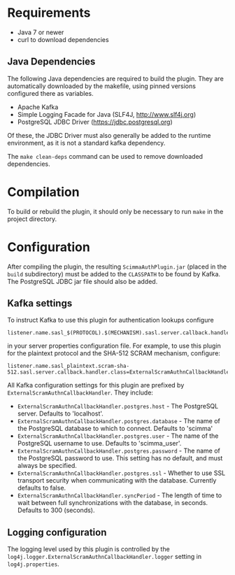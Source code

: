 # Requirements

- Java 7 or newer
- curl to download dependencies

## Java Dependencies

The following Java dependencies are required to build the plugin. 
They are automatically downloaded by the makefile, using pinned versions configured there as variables. 

- Apache Kafka
- Simple Logging Facade for Java (SLF4J, http://www.slf4j.org)
- PostgreSQL JDBC Driver (https://jdbc.postgresql.org)

Of these, the JDBC Driver must also generally be added to the runtime environment, as it is not a standard kafka dependency. 

The `make clean-deps` command can be used to remove downloaded dependencies. 

# Compilation

To build or rebuild the plugin, it should only be necessary to run `make` in the project directory. 

# Configuration

After compiling the plugin, the resulting `ScimmaAuthPlugin.jar` (placed in the `build` subdirectory) must be added to the `CLASSPATH` to be found by Kafka. The PostgreSQL JDBC jar file should also be added. 

## Kafka settings

To instruct Kafka to use this plugin for authentication lookups configure

	listener.name.sasl_$(PROTOCOL).$(MECHANISM).sasl.server.callback.handler.class=ExternalScramAuthnCallbackHandler

in your server properties configuration file. 
For example, to use this plugin for the plaintext protocol and the SHA-512 SCRAM mechanism, configure:

	listener.name.sasl_plaintext.scram-sha-512.sasl.server.callback.handler.class=ExternalScramAuthnCallbackHandler

All Kafka configuration settings for this plugin are prefixed by `ExternalScramAuthnCallbackHandler`. 
They include:

- `ExternalScramAuthnCallbackHandler.postgres.host` - The PostgreSQL server. Defaults to 'localhost'.
- `ExternalScramAuthnCallbackHandler.postgres.database` - The name of the PostgreSQL database to which to connect. Defaults to 'scimma'
- `ExternalScramAuthnCallbackHandler.postgres.user` - The name of the PostgreSQL username to use. Defaults to 'scimma_user'. 
- `ExternalScramAuthnCallbackHandler.postgres.password` - The name of the PostgreSQL password to use. This setting has no default, and must always be specified. 
- `ExternalScramAuthnCallbackHandler.postgres.ssl` - Whether to use SSL transport security when communicating with the database. Currently defaults to false. 
- `ExternalScramAuthnCallbackHandler.syncPeriod` - The length of time to wait between full synchronizations with the database, in seconds. Defaults to 300 (seconds). 

## Logging configuration

The logging level used by this plugin is controlled by the `log4j.logger.ExternalScramAuthnCallbackHandler.logger` setting in `log4j.properties`. 